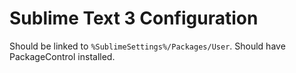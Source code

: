 # Sublime Text 3 Configuration

Should be linked to `%SublimeSettings%/Packages/User`.
Should have PackageControl installed.